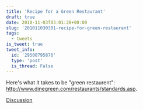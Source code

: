 ```yaml
---
title: 'Recipe for a Green Restaurant'
draft: true
date: 2010-11-03T03:01:28+00:00
slug: '201011030301-recipe-for-green-restaurant'
tags:
  - tweets
is_tweet: true
tweet_info:
  id: '29500795876'
  type: 'post'
  is_thread: False
---
```




Here's what it takes to be "green restaurent": http://www.dinegreen.com/restaurants/standards.asp.

[Discussion](https://x.com/sytelus/status/29500795876)
